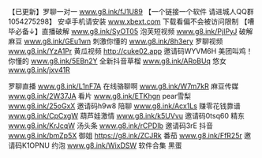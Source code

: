 【已更新】罗聊一对一 www.g8.ink/fJ1U89 
【一个链接一个软件 请进城人QQ群1054275298】
安卓手机请安装 www.xbext.com 下载看偏不会被访问限制
【嘈毕必备↓】直播破解
 www.g8.ink/SyOT05
泡芙短视频 www.g8.ink/PjIPyJ
破解麻豆 www.g8.ink/GEu1wn
刺激你懂的 www.g8.ink/8h3ery
罗聊视频 www.g8.ink/YzA1Pr
黄瓜视频 http://cuke02.app 邀请码WYVM6H
美团叫鸡！你懂的 www.g8.ink/5EBn2Y
全新抖音草榴  www.g8.ink/ARoBUq
悠女 www.g8.ink/jxv41R

罗聊直播 www.g8.ink/L1nF7A
在线骆聊啊 www.g8.ink/W7m7kR
麻豆传媒 www.g8.ink/2W37JA
看片 www.g8.ink/ETKhgn
pear雪梨 
www.g8.ink/25oGxX 邀请码h9w8
陪聊 www.g8.ink/Acx1Ls
赚零花钱靠谱 www.g8.ink/CpCxgW
葫芦娃激情
www.g8.ink/k5UVvu  邀请码0tsq60
精东 www.g8.ink/KrJcqW
汤头条 www.g8.ink/rCPDIb 邀请码3rE
抖音 www.g8.ink/bmZp5X
御姐 https://g8.ink/ZCJRk
番茄 www.g8.ink/FfR25r 邀请码K1OPNU
约泡 www.g8.ink/WixDSW
软件合集 
黑蛋
